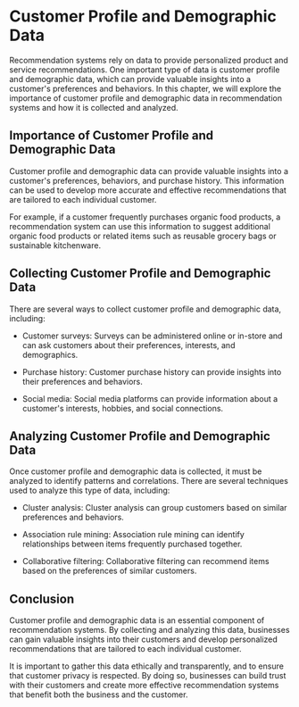 Customer Profile and Demographic Data
==============================================================================================

Recommendation systems rely on data to provide personalized product and service recommendations. One important type of data is customer profile and demographic data, which can provide valuable insights into a customer's preferences and behaviors. In this chapter, we will explore the importance of customer profile and demographic data in recommendation systems and how it is collected and analyzed.

Importance of Customer Profile and Demographic Data
---------------------------------------------------

Customer profile and demographic data can provide valuable insights into a customer's preferences, behaviors, and purchase history. This information can be used to develop more accurate and effective recommendations that are tailored to each individual customer.

For example, if a customer frequently purchases organic food products, a recommendation system can use this information to suggest additional organic food products or related items such as reusable grocery bags or sustainable kitchenware.

Collecting Customer Profile and Demographic Data
------------------------------------------------

There are several ways to collect customer profile and demographic data, including:

* Customer surveys: Surveys can be administered online or in-store and can ask customers about their preferences, interests, and demographics.

* Purchase history: Customer purchase history can provide insights into their preferences and behaviors.

* Social media: Social media platforms can provide information about a customer's interests, hobbies, and social connections.

Analyzing Customer Profile and Demographic Data
-----------------------------------------------

Once customer profile and demographic data is collected, it must be analyzed to identify patterns and correlations. There are several techniques used to analyze this type of data, including:

* Cluster analysis: Cluster analysis can group customers based on similar preferences and behaviors.

* Association rule mining: Association rule mining can identify relationships between items frequently purchased together.

* Collaborative filtering: Collaborative filtering can recommend items based on the preferences of similar customers.

Conclusion
----------

Customer profile and demographic data is an essential component of recommendation systems. By collecting and analyzing this data, businesses can gain valuable insights into their customers and develop personalized recommendations that are tailored to each individual customer.

It is important to gather this data ethically and transparently, and to ensure that customer privacy is respected. By doing so, businesses can build trust with their customers and create more effective recommendation systems that benefit both the business and the customer.
